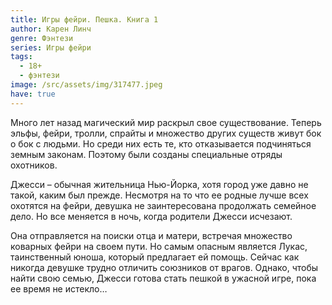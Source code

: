 ```yaml
---
title: Игры фейри. Пешка. Книга 1
author: Карен Линч
genre: Фэнтези
series: Игры фейри
tags:
  - 18+
  - фэнтези
image: /src/assets/img/317477.jpeg
have: true
---
```

Много лет назад магический мир раскрыл свое существование. Теперь эльфы, фейри, тролли, спрайты и множество других существ живут бок о бок с людьми. Но среди них есть те, кто отказывается подчиняться земным законам. Поэтому были созданы специальные отряды охотников.

Джесси – обычная жительница Нью-Йорка, хотя город уже давно не такой, каким был прежде. Несмотря на то что ее родные лучше всех охотятся на фейри, девушка не заинтересована продолжать семейное дело. Но все меняется в ночь, когда родители Джесси исчезают.

Она отправляется на поиски отца и матери, встречая множество коварных фейри на своем пути. Но самым опасным является Лукас, таинственный юноша, который предлагает ей помощь. Сейчас как никогда девушке трудно отличить союзников от врагов. Однако, чтобы найти свою семью, Джесси готова стать пешкой в ужасной игре, пока ее время не истекло…
